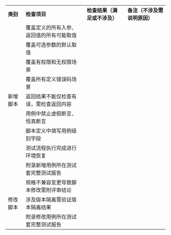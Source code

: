 <table>
    <tr>
        <td style="font-weight: bold;">类别</td>
        <td style="font-weight: bold;">检查项目</td>
        <td style="font-weight: bold;">检查结果（满足或不涉及）</td>
        <td style="font-weight: bold;">备注（不涉及需说明原因）</td>
    </tr>
    <tr>
        <td rowspan="9">新增脚本</td>
        <td>覆盖定义的所有入参、返回值的所有可能取值</td>
        <td></td>
        <td></td>
    </tr>
    <tr>
        <td>覆盖可选参数的默认取值</td>
        <td></td>
        <td></td>
    </tr>
    <tr>
        <td>覆盖有权限和无权限场景</td>
        <td></td>
        <td></td>
    </tr>
    <tr>
        <td>覆盖所有定义错误码场景</td>
        <td></td>
        <td></td>
    </tr>
    <tr>
        <td>返回结果不能仅检查有误，需检查返回内容</td>
        <td></td>
        <td></td>
    </tr>
    <tr>
        <td>用例中禁止虚假断言、恒真断言</td>
        <td></td>
        <td></td>
    </tr>
    <tr>
        <td>脚本定义中填写用例级别字段</td>
        <td></td>
        <td></td>
    </tr>
    <tr>
        <td>测试流程执行完成进行环境恢复</td>
        <td></td>
        <td></td>
    </tr>
    <tr>
        <td>附录新增用例所在测试套完整测试报告</td>
        <td></td>
        <td></td>
    </tr>
    <tr>
        <td rowspan="3">修改脚本</td>
        <td>规格不兼容变更导致脚本修改需附评审结论</td>
        <td></td>
        <td></td>
    </tr>
    <tr>
        <td>涉及版本隔离需验证版本隔离结果</td>
        <td></td>
        <td></td>
    </tr>
    <tr>
        <td>附录修改用例所在测试套完整测试报告</td>
        <td></td>
        <td></td>
    </tr>
</table>